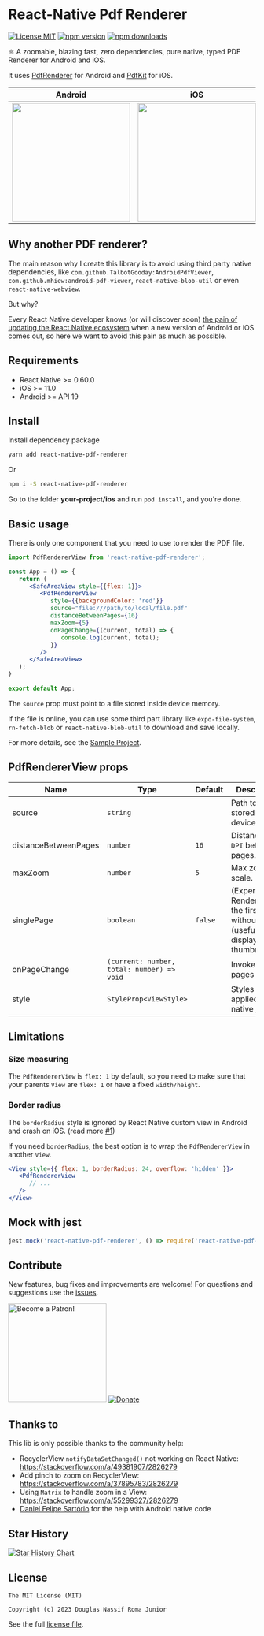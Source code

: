 # React-Native Pdf Renderer

[![License MIT](https://img.shields.io/badge/licence-MIT-blue.svg)](https://github.com/douglasjunior/react-native-pdf-renderer/blob/main/LICENSE)
[![npm version](https://img.shields.io/npm/v/react-native-pdf-renderer.svg)](https://www.npmjs.com/package/react-native-pdf-renderer?activeTab=versions)
[![npm downloads](https://img.shields.io/npm/dt/react-native-pdf-renderer.svg)](https://www.npmjs.com/package/react-native-pdf-renderer)

⚛ A zoomable, blazing fast, zero dependencies, pure native, typed PDF Renderer for Android and iOS.

It uses [PdfRenderer](https://developer.android.com/reference/android/graphics/pdf/PdfRenderer) for Android and [PdfKit](https://developer.apple.com/documentation/pdfkit) for iOS.

|Android|iOS|
|-|-|
|<img src="https://github.com/douglasjunior/react-native-pdf-renderer/raw/main/screenshots/android.gif" width="240"/>|<img src="https://github.com/douglasjunior/react-native-pdf-renderer/raw/main/screenshots/ios.gif" width="240"/>

## Why another PDF renderer?

The main reason why I create this library is to avoid using third party native dependencies, like `com.github.TalbotGooday:AndroidPdfViewer`, `com.github.mhiew:android-pdf-viewer`, `react-native-blob-util` or even `react-native-webview`. 

But why?

Every React Native developer knows (or will discover soon) [the pain of updating the React Native ecosystem](https://x.com/flexbox_/status/1806786055057674337) when a new version of Android or iOS comes out, so here we want to avoid this pain as much as possible.

## Requirements

- React Native >= 0.60.0
- iOS >= 11.0
- Android >= API 19

## Install

Install dependency package
```bash
yarn add react-native-pdf-renderer
```
Or
```bash
npm i -S react-native-pdf-renderer
```

Go to the folder **your-project/ios** and run `pod install`, and you're done. 

## Basic usage

There is only one component that you need to use to render the PDF file.

```jsx
import PdfRendererView from 'react-native-pdf-renderer';

const App = () => {
   return (
      <SafeAreaView style={{flex: 1}}>
         <PdfRendererView
            style={{backgroundColor: 'red'}}
            source="file:///path/to/local/file.pdf"
            distanceBetweenPages={16}
            maxZoom={5}
            onPageChange={(current, total) => {
               console.log(current, total);
            }}
         />
      </SafeAreaView>
   );
}

export default App;
```

The `source` prop must point to a file stored inside device memory. 

If the file is online, you can use some third part library like `expo-file-system`, `rn-fetch-blob` or `react-native-blob-util` to download and save locally.

For more details, see the [Sample Project](https://github.com/douglasjunior/react-native-pdf-renderer/blob/main/Sample/App.tsx).

## PdfRendererView props

|Name|Type|Default|Description|
|-|-|-|-|
|source|`string`||Path to a file stored on device.|
|distanceBetweenPages|`number`|`16`|Distance in `DPI` between pages.|
|maxZoom|`number`|`5`|Max zoom scale.|
|singlePage|`boolean`|`false`|(Experimental) Renders only the first page without scroll. (useful for display thumbnail)|
|onPageChange|`(current: number, total: number) => void`||Invoked on pages scroll.|
|style|`StyleProp<ViewStyle>`||Styles to be applied to the native [view](https://reactnative.dev/docs/view-style-props).|

## Limitations

### Size measuring

The `PdfRendererView` is `flex: 1` by default, so you need to make sure that your parents `View` are `flex: 1` or have a fixed `width/height`.

### Border radius

The `borderRadius` style is ignored by React Native custom view in Android and crash on iOS. (read more [#1](https://github.com/douglasjunior/react-native-pdf-renderer/issues/1#issuecomment-1483395465))

If you need `borderRadius`, the best option is to wrap the `PdfRendererView` in another `View`.

```jsx
<View style={{ flex: 1, borderRadius: 24, overflow: 'hidden' }}>
   <PdfRendererView
      // ...
   />
</View>
```

## Mock with jest

```js
jest.mock('react-native-pdf-renderer', () => require('react-native-pdf-renderer/dist/mock'));
```

## Contribute

New features, bug fixes and improvements are welcome! For questions and suggestions use the [issues](https://github.com/douglasjunior/react-native-pdf-renderer/issues).

<a href="https://www.patreon.com/douglasjunior"><img src="http://i.imgur.com/xEO164Z.png" alt="Become a Patron!" width="200" /></a>
[![Donate](https://www.paypalobjects.com/en_US/i/btn/btn_donateCC_LG.gif)](https://paypal.me/douglasnassif)

## Thanks to

This lib is only possible thanks to the community help:

- RecyclerView `notifyDataSetChanged()` not working on React Native: https://stackoverflow.com/a/49381907/2826279
- Add pinch to zoom on RecyclerView: https://stackoverflow.com/a/37895783/2826279
- Using `Matrix` to handle zoom in a View: https://stackoverflow.com/a/55299327/2826279
- [Daniel Felipe Sartório](https://github.com/danielfelipesartorio) for the help with Android native code

## Star History

[![Star History Chart](https://api.star-history.com/svg?repos=douglasjunior/react-native-pdf-renderer&type=Date)](https://star-history.com/#douglasjunior/react-native-pdf-renderer)

## License

```
The MIT License (MIT)

Copyright (c) 2023 Douglas Nassif Roma Junior
```

See the full [license file](https://github.com/douglasjunior/react-native-pdf-renderer/blob/main/LICENSE).
